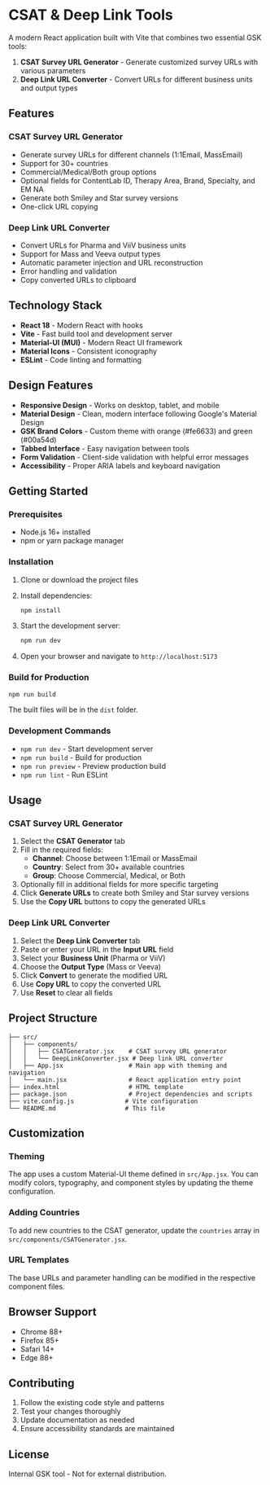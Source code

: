 # CSAT & Deep Link Tools

A modern React application built with Vite that combines two essential GSK tools:
1. **CSAT Survey URL Generator** - Generate customized survey URLs with various parameters
2. **Deep Link URL Converter** - Convert URLs for different business units and output types

## Features

### CSAT Survey URL Generator
- Generate survey URLs for different channels (1:1Email, MassEmail)
- Support for 30+ countries
- Commercial/Medical/Both group options
- Optional fields for ContentLab ID, Therapy Area, Brand, Specialty, and EM NA
- Generate both Smiley and Star survey versions
- One-click URL copying

### Deep Link URL Converter
- Convert URLs for Pharma and ViiV business units
- Support for Mass and Veeva output types
- Automatic parameter injection and URL reconstruction
- Error handling and validation
- Copy converted URLs to clipboard

## Technology Stack

- **React 18** - Modern React with hooks
- **Vite** - Fast build tool and development server
- **Material-UI (MUI)** - Modern React UI framework
- **Material Icons** - Consistent iconography
- **ESLint** - Code linting and formatting

## Design Features

- **Responsive Design** - Works on desktop, tablet, and mobile
- **Material Design** - Clean, modern interface following Google's Material Design
- **GSK Brand Colors** - Custom theme with orange (#fe6633) and green (#00a54d)
- **Tabbed Interface** - Easy navigation between tools
- **Form Validation** - Client-side validation with helpful error messages
- **Accessibility** - Proper ARIA labels and keyboard navigation

## Getting Started

### Prerequisites
- Node.js 16+ installed
- npm or yarn package manager

### Installation

1. Clone or download the project files
2. Install dependencies:
   ```bash
   npm install
   ```

3. Start the development server:
   ```bash
   npm run dev
   ```

4. Open your browser and navigate to `http://localhost:5173`

### Build for Production

```bash
npm run build
```

The built files will be in the `dist` folder.

### Development Commands

- `npm run dev` - Start development server
- `npm run build` - Build for production
- `npm run preview` - Preview production build
- `npm run lint` - Run ESLint

## Usage

### CSAT Survey URL Generator

1. Select the **CSAT Generator** tab
2. Fill in the required fields:
   - **Channel**: Choose between 1:1Email or MassEmail
   - **Country**: Select from 30+ available countries
   - **Group**: Choose Commercial, Medical, or Both
3. Optionally fill in additional fields for more specific targeting
4. Click **Generate URLs** to create both Smiley and Star survey versions
5. Use the **Copy URL** buttons to copy the generated URLs

### Deep Link URL Converter

1. Select the **Deep Link Converter** tab
2. Paste or enter your URL in the **Input URL** field
3. Select your **Business Unit** (Pharma or ViiV)
4. Choose the **Output Type** (Mass or Veeva)
5. Click **Convert** to generate the modified URL
6. Use **Copy URL** to copy the converted URL
7. Use **Reset** to clear all fields

## Project Structure

```
├── src/
│   ├── components/
│   │   ├── CSATGenerator.jsx    # CSAT survey URL generator
│   │   └── DeepLinkConverter.jsx # Deep link URL converter
│   ├── App.jsx                  # Main app with theming and navigation
│   └── main.jsx                 # React application entry point
├── index.html                   # HTML template
├── package.json                 # Project dependencies and scripts
├── vite.config.js              # Vite configuration
└── README.md                   # This file
```

## Customization

### Theming
The app uses a custom Material-UI theme defined in `src/App.jsx`. You can modify colors, typography, and component styles by updating the theme configuration.

### Adding Countries
To add new countries to the CSAT generator, update the `countries` array in `src/components/CSATGenerator.jsx`.

### URL Templates
The base URLs and parameter handling can be modified in the respective component files.

## Browser Support

- Chrome 88+
- Firefox 85+
- Safari 14+
- Edge 88+

## Contributing

1. Follow the existing code style and patterns
2. Test your changes thoroughly
3. Update documentation as needed
4. Ensure accessibility standards are maintained

## License

Internal GSK tool - Not for external distribution.
